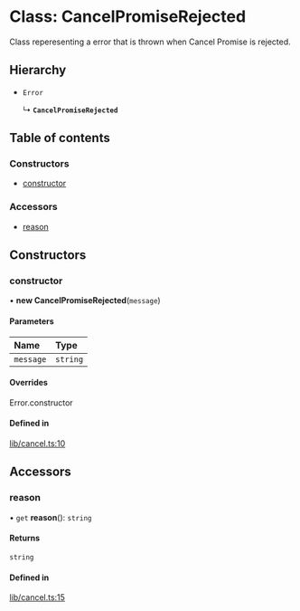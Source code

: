 # Class: CancelPromiseRejected

Class reperesenting a error that is thrown when Cancel Promise is rejected.

## Hierarchy

- `Error`

  ↳ **`CancelPromiseRejected`**

## Table of contents

### Constructors

- [constructor](CancelPromiseRejected.md#constructor)

### Accessors

- [reason](CancelPromiseRejected.md#reason)

## Constructors

### constructor

• **new CancelPromiseRejected**(`message`)

#### Parameters

| Name | Type |
| :------ | :------ |
| `message` | `string` |

#### Overrides

Error.constructor

#### Defined in

[lib/cancel.ts:10](https://github.com/hankei6km/chanpuru/blob/214aeb1/src/lib/cancel.ts#L10)

## Accessors

### reason

• `get` **reason**(): `string`

#### Returns

`string`

#### Defined in

[lib/cancel.ts:15](https://github.com/hankei6km/chanpuru/blob/214aeb1/src/lib/cancel.ts#L15)
